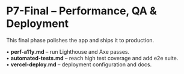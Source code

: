 # P7-Final – Performance, QA & Deployment

This final phase polishes the app and ships it to production.

• **perf-a11y.md** – run Lighthouse and Axe passes.  
• **automated-tests.md** – reach high test coverage and add e2e suite.  
• **vercel-deploy.md** – deployment configuration and docs.
